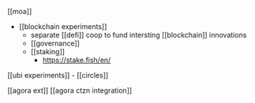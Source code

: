[[moa]]
-	[[blockchain experiments]]
	-	separate [[defi]] coop to fund intersting [[blockchain]] innovations
	-	[[governance]]
	- [[staking]]
		- https://stake.fish/en/


[[ubi experiments]]
	-	[[circles]]
	
[[agora ext]]
[[agora ctzn integration]]
